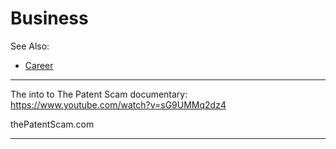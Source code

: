 # Business

See Also:

  - [Career](Career.md)

---

The into to The Patent Scam documentary:
https://www.youtube.com/watch?v=sG9UMMq2dz4

thePatentScam.com

---
